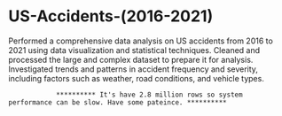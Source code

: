 # US-Accidents-(2016-2021)
Performed a comprehensive data analysis on US accidents from 2016 to 2021 using data visualization and statistical techniques. Cleaned and processed the large and complex dataset to prepare it for analysis. Investigated trends and patterns in accident frequency and severity, including factors such as weather, road conditions, and vehicle types.
                
                
                ********** It's have 2.8 million rows so system performance can be slow. Have some pateince. **********
